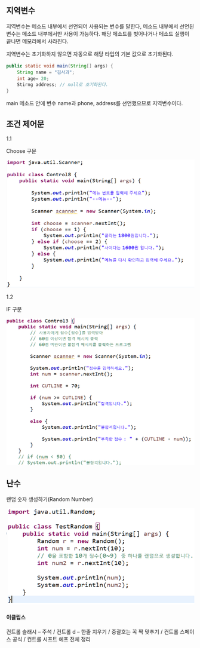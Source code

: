 ## 지역변수
지역변수는 메소드 내부에서 선언되어 사용되는 변수를 말한다, 메소드 내부에서 선언된 변수는 
메소드 내부에서만 사용이 가능하다. 해당 메소드를 벗어나거나 메소드 실행이 끝나면 메모리에서 사라진다.

지역변수는 초기화하지 않으면 자동으로 해당 타입의 기본 값으로 초기화된다.

```java
public static void main(String[] args) {
	String name = "김사과"; 
	int age= 20;
	Stirng address; // null로 초기화된다.
}
```

main 메소드 안에 변수 name과 phone, address를 선언했으므로 지역변수이다.


## 조건 제어문

1.1 

Choose 구문

![](Pasted%20image%2020240603181302.png)

1.2

IF 구문

![](Pasted%20image%2020240603181335.png)



## 난수

랜덤 숫자 생성하기(Random Number)

![](Pasted%20image%2020240603182009.png)


#### 이클립스

컨트롤 슬래시 – 주석
/
컨트롤 d – 한줄 지우기
/
중괄호는 꼭 짝 맞추기
/
컨트롤 스페이스 공식
/
컨트롤 시프트 에프 전체 정리
